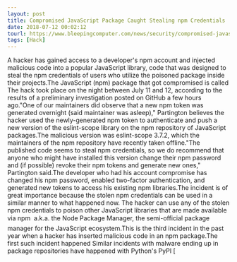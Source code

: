 ```yaml
---
layout: post
title: Compromised JavaScript Package Caught Stealing npm Credentials
date: 2018-07-12 00:02:12
tourl: https://www.bleepingcomputer.com/news/security/compromised-javascript-package-caught-stealing-npm-credentials/
tags: [Hack]
---
```

A hacker has gained access to a developer's npm account and injected malicious code into a popular JavaScript library, code that was designed to steal the npm credentials of users who utilize the poisoned package inside their projects.The JavaScript (npm) package that got compromised is called The hack took place on the night between July 11 and 12, according to the results of a preliminary investigation posted on GitHub a few hours ago."One of our maintainers did observe that a new npm token was generated overnight (said maintainer was asleep)," Partington believes the hacker used the newly-generated npm token to authenticate and push a new version of the eslint-scope library on the npm repository of JavaScript packages.The malicious version was eslint-scope 3.7.2, which the maintainers of the npm repository have recently taken offline."The published code seems to steal npm credentials, so we do recommend that anyone who might have installed this version change their npm password and (if possible) revoke their npm tokens and generate new ones," Partington said.The developer who had his account compromise has changed his npm password, enabled two-factor authentication, and generated new tokens to access his existing npm libraries.The incident is of great importance because the stolen npm credentials can be used in a similar manner to what happened now. The hacker can use any of the stolen npm credentials to poison other JavaScript libraries that are made available via npm  a.k.a. the Node Package Manager, the semi-official package manager for the JavaScript ecosystem.This is the third incident in the past year when a hacker has inserted malicious code in an npm package.The first such incident happened Similar incidents with malware ending up in package repositories have happened with Python's PyPI [